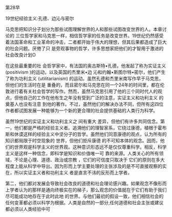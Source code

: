 第28早

19世纪经验主义:孔德、边沁与密尔

马克思把知识分子划分为那些试图理解世界的人和那些试图改变世界的人。本章讨论的 三位哲学家和马克思一样，相信哲学家的任务是改变世界。19世纪仍然感受着法国革命和工业革命的冲击，二者都开始于伟大的理想，但其后果都造成了巨大的社会问题。厌倦了只 是旁观事物的哲学，许多思想家把他们的才智用于激进的社会改良计划O

在这些最重要的社 会哲学家中，有法国的奥古斯特•孔德，他发起了称为实证主义 (positivism )的运动，以及英国的杰里米•边 沁和约翰•斯图尔特•密尔，他们产生了称为功利主义 (utilitarianism) 的运动。虽然孔德和杰里米南写作早于马克思，但他们的生活时在是 重叠的，而且密尔和马克思在同一个24年的时间里，都在伦敦进行着有关社会哲学的写作。然而，虽然马克思引用了他的三个同时代人的观点，但他自己的工作在他有生之年没有受到广泛的注意，实证主义和功利主义 的奠基人也没有注意 到他的著作。不过，虽然他们的解决办法不同，但所有这四位作者都试图发展一种能够为一个新的更合理的社会提供基础的人类行为科学。

虽然19世纪的实证主义和功利主义之 间有重大 差异，但他们有许多共同信念。第一，他们都是严格的经验主义者。追溯他们的理智家系，它绕过康德，植根于霍布斯和休谟这样的经验主义中坚分子的哲学。虽然他们同意康德的观点，认为所有的知识都局限于时空现象的 世界，但他们拒斥康德 的不可知本体的观念。因而，他们的世界观是科学主义的世界观。这种意识形态远不是仅仅尊重科学。相反，科学主义是这样一种信念，即科学是知识和价值唯一可 靠的来源。人类关心的所有领域，不论是心理、道德、政治或宗教 ，它们的可信度只取决于 它们的原则在多大程度上能从科学中导出。因为形而上学主要处理的主张涉及的是不可直接观察的实在，所以实证主义者和功利主义 者是直言不讳的反形而上学者。

第二，他们都对发展会导致社会改良的道德和社会理论感兴趣。如果观念不像形而上学者认为的那样是通向终极实在的梯子，那么观念的价值就在于它们有助于我们尽可能成功地存在于此时此地 的世界。与他们最初的假设一致，他们相信社会的任何变革都必须以科学为根据。人类是自然的一部分,任何道德和社会主张或建议都必须以人类经验中可